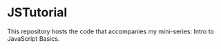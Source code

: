 # JSTutorial
This repository hosts the code that accompanies my mini-series: Intro to JavaScript Basics.
